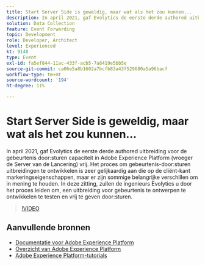 ```yaml
---
title: Start Server Side is geweldig, maar wat als het zou kunnen...
description: In april 2021, gaf Evolytics de eerste derde authored uitbreiding voor de gebeurtenis door:sturen capaciteit in Adobe Experience Platform (vroeger de Server van de Lancering) vrij. Het proces om gebeurtenis-door:sturen uitbreidingen te ontwikkelen is zeer gelijkaardig aan die op de cliënt-kant markeringseigenschappen, maar er zijn sommige belangrijke verschillen om in mening te houden. In deze zitting, zullen de ingenieurs Evolytics u door het proces leiden om, een uitbreiding voor gebeurtenis te ontwerpen te ontwikkelen te testen en vrij te geven door:sturen.
solution: Data Collection
feature: Event Forwarding
topic: Development
role: Developer, Architect
level: Experienced
kt: 9148
type: Event
exl-id: fa5ef844-11ac-433f-acb5-7a8419e5bb5e
source-git-commit: ca06e5a8b1602a7bcfb83a43f529680a5a96bacf
workflow-type: tm+mt
source-wordcount: '194'
ht-degree: 11%

---
```


# Start Server Side is geweldig, maar wat als het zou kunnen...

In april 2021, gaf Evolytics de eerste derde authored uitbreiding voor de gebeurtenis door:sturen capaciteit in Adobe Experience Platform (vroeger de Server van de Lancering) vrij. Het proces om gebeurtenis-door:sturen uitbreidingen te ontwikkelen is zeer gelijkaardig aan die op de cliënt-kant markeringseigenschappen, maar er zijn sommige belangrijke verschillen om in mening te houden. In deze zitting, zullen de ingenieurs Evolytics u door het proces leiden om, een uitbreiding voor gebeurtenis te ontwerpen te ontwikkelen te testen en vrij te geven door:sturen.

>[!VIDEO](https://video.tv.adobe.com/v/337591/?quality=12&learn=on&hidetitle=true)

## Aanvullende bronnen

- [Documentatie voor Adobe Experience Platform](https://experienceleague.adobe.com/docs/experience-platform.html)
- [Overzicht van Adobe Experience Platform](https://experienceleague.adobe.com/docs/experience-platform/landing/home.html)
- [Adobe Experience Platform-tutorials](https://experienceleague.adobe.com/docs/platform-learn/tutorials/overview.html?lang=nl)
